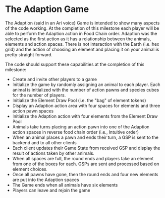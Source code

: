 # The Adaption Game

The Adaption (said in an Ari voice) Game is intended to show many aspects of the code working. At the completion of this milestone each player will be able to perform the Adaption action in Food Chain order. Adaption was the selected as the first action as it has a relationship between the animals, elements and action spaces. There is not interaction with the Earth (i.e. hex grid) and the action of choosing an element and placing it on your animal is pretty straight forward.

The code should support these capabilities at the completion of this milestone:

- Create and invite other players to a game
- Initialize the game by randomly assigning an animal to each player. Each animal is initialized with the number of action pawns and species cubes for the number of players.
- Initialize the Element Draw Pool (i.e. the "bag" of element tokens)
- Display an Adaption action area with four spaces for elements and three action pawn spaces
- Initialize the Adaption action with four elements from the Element Draw Pool
- Animals take turns placing an action pawn into one of the Adaption action spaces in reverse food chain order (i.e., Intuitive order)
- When an animal places a pawn and ends their turn, a GSP is sent to the backend and to all other clients
- Each client updates their Game State from received GSP and display the result of actions taken by other animals.
- When all spaces are full, the round ends and players take an element from one of the boxes for each. GSPs are sent and processed based on element choices.
- Once all pawns have gone, then the round ends and four new elements are put into the Adaption spaces
- The Game ends when all animals have six elements
- Players can leave and rejoin the game

